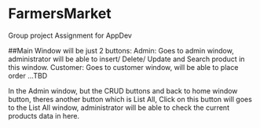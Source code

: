 # FarmersMarket
Group project Assignment for AppDev


##Main Window will be just 2 buttons:
Admin: Goes to admin window, administrator will be able to insert/ Delete/ Update and Search product in this window.
Customer: Goes to customer window, will be able to place order ...TBD

In the Admin window, but the CRUD buttons and back to home window button, theres another button which is List All,
Click on this button will goes to the List All window, administrator will be able to check the current products data in here.
